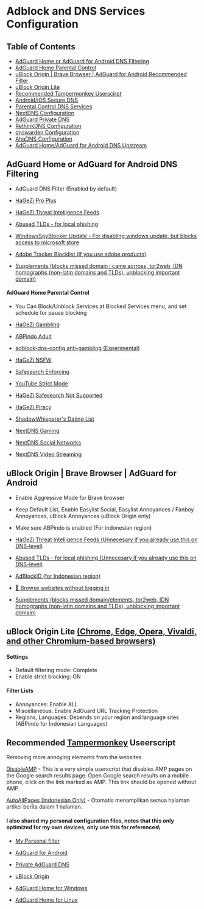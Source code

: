 # Adblock and DNS Services Configuration

## Table of Contents
- [AdGuard Home or AdGuard for Android DNS Filtering](https://github.com/arfshl/adblock-dns-config/tree/main#adguard-home-or-adguard-for-android-dns-filtering)
- [AdGuard Home Parental Control](https://github.com/arfshl/adblock-dns-config/tree/main#parental-control)
- [uBlock Origin | Brave Browser | AdGuard for Android Recommended Filter](https://github.com/arfshl/adblock-dns-config/tree/main#ublock-origin--brave-browser--adguard-for-android)
- [uBlock Origin Lite](https://github.com/arfshl/adblock-dns-config/tree/main#ublock-origin-lite)
- [Recommended Tampermonkey Userscirpt](https://github.com/arfshl/adblock-dns-config/tree/main#recommended-tampermonkey-userscripts)
- [Android/iOS Secure DNS](https://github.com/arfshl/adblock-dns-config/blob/main/docs/android-resolvers.md)
- [Parental Control DNS Services](https://github.com/arfshl/adblock-dns-config/blob/main/docs/parental-resolver.md)
- [NextDNS Configuration](https://github.com/arfshl/adblock-dns-config/blob/main/docs/nextdns.md)
- [AdGuard Private DNS](https://github.com/arfshl/adblock-dns-config/blob/main/docs/adguarddns.md)
- [RethinkDNS Configuration](https://github.com/arfshl/adblock-dns-config/blob/main/docs/rethinkdns.md)
- [dnswarden Configuration](https://github.com/arfshl/adblock-dns-config/blob/main/docs/dnswarden.md)
- [AhaDNS Configuration](https://github.com/arfshl/adblock-dns-config/blob/main/docs/ahadns.md)
- [AdGuard Home/AdGuard for Android DNS Upstream](https://github.com/arfshl/adblock-dns-config/blob/main/docs/dns-resolvers.md)

## AdGuard Home or AdGuard for Android DNS Filtering

- AdGuard DNS Filter (Enabled by default)

- [HaGeZi Pro Plus](https://raw.githubusercontent.com/hagezi/dns-blocklists/main/adblock/pro.txt)

- [HaGeZi Threat Intelligence Feeds](https://raw.githubusercontent.com/hagezi/dns-blocklists/main/adblock/tif.txt)

- [Abused TLDs - for local phishing](https://raw.githubusercontent.com/hagezi/dns-blocklists/main/adblock/spam-tlds.txt)

- [WindowsSpyBlocker Update - For disabling windows update, but blocks access to microsoft store](https://github.com/crazy-max/WindowsSpyBlocker/raw/master/data/dnscrypt/update.txt)

- [Adobe Tracker Blocklist (if you use adobe products)](https://github.com/ignaciocastro/a-dove-is-dumb/raw/main/pihole.txt)

- [Supplements (blocks missed domain i came acrross, tor2web, IDN homographs (non-latin domains and TLDs), unblocking important domain)](https://github.com/arfshl/adblock-dns-config/edit/main/unified-filter/supplements.txt)

#### AdGuard Home Parental Control

- You Can Block/Unblock Services at Blocked Services menu, and set schedule for pause blocking

- [HaGeZi Gambling](https://raw.githubusercontent.com/hagezi/dns-blocklists/main/adblock/gambling.txt)

- [ABPindo Adult](https://raw.githubusercontent.com/ABPindo/indonesianadblockrules/master/subscriptions/aghome_adult.txt)

- [adblock-dns-config anti-gambling (Experimental)](https://github.com/arfshl/adblock-dns-config/raw/main/my-filter/antijudol.txt)

- [HaGeZi NSFW](https://raw.githubusercontent.com/hagezi/dns-blocklists/main/adblock/nsfw.txt)

- [Safesearch Enforcing](https://github.com/AdguardTeam/HostlistsRegistry/raw/refs/heads/main/assets/engines_safe_search.txt)

- [YouTube Strict Mode](https://raw.githubusercontent.com/AdguardTeam/HostlistsRegistry/refs/heads/main/assets/youtube_safe_search.txt)

- [HaGeZi Safesearch Not Supported](https://raw.githubusercontent.com/hagezi/dns-blocklists/main/adblock/nosafesearch.txt)

- [HaGeZi Piracy](https://raw.githubusercontent.com/hagezi/dns-blocklists/main/adblock/anti.piracy.txt)

- [ShadowWhisperer's Dating List](https://raw.githubusercontent.com/ShadowWhisperer/BlockLists/master/Lists/Dating)

- [NextDNS Gaming](https://github.com/arfshl/nextdns-blocklists/raw/latest/subscriptions/gaming.txt)

- [NextDNS Social Networks](https://github.com/arfshl/nextdns-blocklists/raw/latest/subscriptions/social-networks.txt)

- [NextDNS Video Streaming](https://raw.githubusercontent.com/arfshl/nextdns-blocklists/latest/subscriptions/video-streaming.txt)

## uBlock Origin | Brave Browser | AdGuard for Android

- Enable Aggressive Mode for Brave browser 

- Keep Default List, Enable Easylist Social, Easylist Annoyances / Fanboy Annoyances, uBlock Annoyances (uBlock Origin only)

- Make sure ABPindo is enabled (For indonesian region)

- [HaGeZi Threat Intelligence Feeds (Unnecesary if you already use this on DNS-level)](https://raw.githubusercontent.com/hagezi/dns-blocklists/main/adblock/tif.txt)

- [Abused TLDs - for local phishing (Unnecesary if you already use this on DNS-level)](https://raw.githubusercontent.com/hagezi/dns-blocklists/main/adblock/spam-tlds-ublock.txt)

- [AdBlockID (for Indonesian region)](https://subscribe.adblockplus.org/?location=https://cdn.jsdelivr.net/gh/realodix/AdBlockID@master/dist/adblockid.adfl.txt&title=AdBlockID)

- [🚪 Browse websites without logging in](https://raw.githubusercontent.com/DandelionSprout/adfilt/refs/heads/master/BrowseWebsitesWithoutLoggingIn.txt)

- [Supplements (blocks missed domain/elements, tor2web, IDN homographs (non-latin domains and TLDs), unblocking important domain)](https://github.com/arfshl/adblock-dns-config/edit/main/unified-filter/supplements.txt)

## uBlock Origin Lite [(Chrome, Edge, Opera, Vivaldi, and other Chromium-based browsers)](https://chromewebstore.google.com/detail/ublock-origin-lite/ddkjiahejlhfcafbddmgiahcphecmpfh?hl=en)
#### Settings
- Default filtering mode: Complete
- Enable strict blocking: ON
#### Filter Lists
- Annoyances: Enable ALL
- Miscellaneous: Enable AdGuard URL Tracking Protection
- Regions, Languages: Depends on your region and language sites (ABPindo for Indonesian Languages)

## Recommended [Tampermonkey](https://www.tampermonkey.net/) Useerscript 
Removing more annoying elements from the websites

[DisableAMP](https://userscripts.adtidy.org/release/disable-amp/1.0/disable-amp.user.js) - This is a very simple userscript that disables AMP pages on the Google search results page. Open Google search results on a mobile phone, click on the link marked as AMP. This link should be opened without AMP.

[AutoAllPages (Indonesian Only)](https://raw.githubusercontent.com/reforget-id/AutoAllPage/main/script/autoallpage.user.js) - Otomatis menampilkan semua halaman artikel berita dalam 1 halaman.

#### I also shared my personal configuration files, notes that this only optimized for my own devices, only use this for references\

- [My Personal filter](https://raw.githubusercontent.com/arfshl/adblock-dns-config/refs/heads/main/internal-usage/b.txt)

- [AdGuard for Android](https://github.com/arfshl/adblock-dns-config/archive/refs/heads/adguard-android.zip)

- [Private AdGuard DNS](https://github.com/arfshl/adblock-dns-config/raw/main/res/adguarddnsconfig.txt)

- [uBlock Origin](https://github.com/arfshl/adblock-dns-config/raw/main/res/ublock0config.txt)

- [AdGuard Home for Windows](https://github.com/arfshl/adblock-dns-config/raw/main/res/aghome-win.yaml)

- [AdGuard Home for Linux](https://github.com/arfshl/adblock-dns-config/raw/main/res/aghome-linux.yaml)
